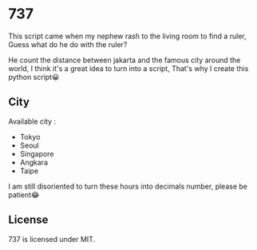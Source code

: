 # 737
This script came when my nephew rash to the living room to find a ruler,
Guess what do he do with the ruler?

He count the distance between jakarta and the famous city around the world,
I think it's a great idea to turn into a script,
That's why I create this python script😀

## City
Available city :
 * Tokyo
 * Seoul
 * Singapore
 * Angkara
 * Taipe

I am still disoriented to turn these hours into decimals number, please be patient😂

## License
737 is licensed under MIT.
